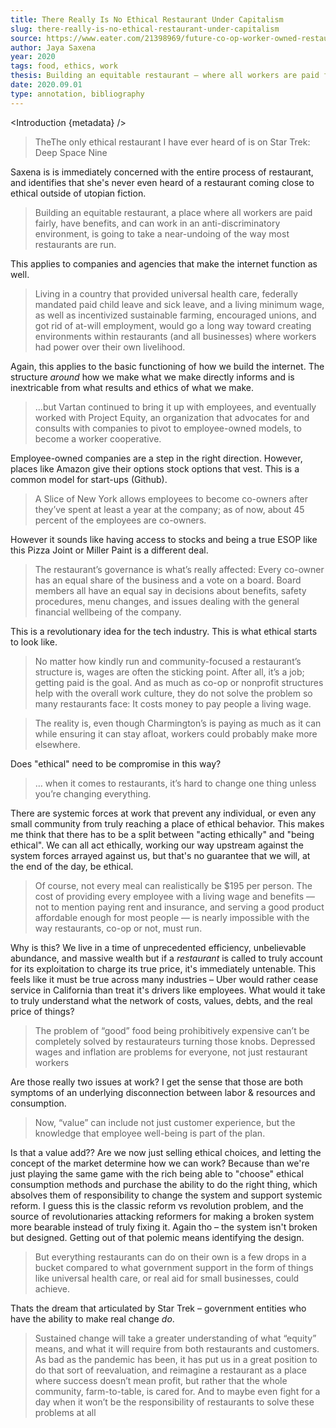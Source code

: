 ```yaml
---
title: There Really Is No Ethical Restaurant Under Capitalism
slug: there-really-is-no-ethical-restaurant-under-capitalism
source: https://www.eater.com/21398969/future-co-op-worker-owned-restaurants-ethical-business
author: Jaya Saxena
year: 2020
tags: food, ethics, work
thesis: Building an equitable restaurant — where all workers are paid fairly, have benefits, and work without discrimination — will require undoing the way most restaurants are run
date: 2020.09.01
type: annotation, bibliography
---
```


<script>
  import Introduction from '../components/Introduction.svelte'
</script>

<Introduction {metadata} />

> TheThe only ethical restaurant I have ever heard of is on Star Trek: Deep Space Nine

Saxena is is immediately concerned with the entire process of restaurant, and identifies that she's never even heard of a restaurant coming close to ethical outside of utopian fiction. 

> Building an equitable restaurant, a place where all workers are paid fairly, have benefits, and can work in an anti-discriminatory environment, is going to take a near-undoing of the way most restaurants are run.

This applies to companies and agencies that make the internet function as well.

>  Living in a country that provided universal health care, federally mandated paid child leave and sick leave, and a living minimum wage, as well as incentivized sustainable farming, encouraged unions, and got rid of at-will employment, would go a long way toward creating environments within restaurants (and all businesses) where workers had power over their own livelihood.

Again, this applies to the basic functioning of how we build the internet. The structure _around_ how we make what we make directly informs and is inextricable from what results and ethics of what we make.

> …but Vartan continued to bring it up with employees, and eventually worked with Project Equity, an organization that advocates for and consults with companies to pivot to employee-owned models, to become a worker cooperative.

Employee-owned companies are a step in the right direction. However, places like Amazon give their options stock options that vest. This is a common model for start-ups (Github). 

> A Slice of New York allows employees to become co-owners after they’ve spent at least a year at the company; as of now, about 45 percent of the employees are co-owners.

However it sounds like having access to stocks and being a true ESOP like this Pizza Joint or Miller Paint is a different deal. 

> The restaurant’s governance is what’s really affected: Every co-owner has an equal share of the business and a vote on a board. Board members all have an equal say in decisions about benefits, safety procedures, menu changes, and issues dealing with the general financial wellbeing of the company. 

This is a revolutionary idea for the tech industry. This is what ethical starts to look like. 

> No matter how kindly run and community-focused a restaurant’s structure is, wages are often the sticking point. After all, it’s a job; getting paid is the goal. And as much as co-op or nonprofit structures help with the overall work culture, they do not solve the problem so many restaurants face: It costs money to pay people a living wage.

> The reality is, even though Charmington’s is paying as much as it can while ensuring it can stay afloat, workers could probably make more elsewhere.

Does "ethical" need to be compromise in this way?

> … when it comes to restaurants, it’s hard to change one thing unless you’re changing everything.

There are systemic forces at work that prevent any individual, or even any small community from truly reaching a place of ethical behavior. This makes me think that there has to be a split between "acting ethically" and "being ethical". We can all act ethically, working our way upstream against the system forces arrayed against us, but that's no guarantee that we will, at the end of the day, be ethical. 

> Of course, not every meal can realistically be $195 per person. The cost of providing every employee with a living wage and benefits — not to mention paying rent and insurance, and serving a good product affordable enough for most people — is nearly impossible with the way restaurants, co-op or not, must run. 

Why is this? We live in a time of unprecedented efficiency, unbelievable abundance, and massive wealth but if a _restaurant_ is called to truly account for its exploitation to charge its true price, it's immediately untenable. This feels like it must be true across many industries – Uber would rather cease service in California than treat it's drivers like employees. What would it take to truly understand what the network of costs, values, debts, and the real price of things?

> The problem of “good” food being prohibitively expensive can’t be completely solved by restaurateurs turning those knobs. Depressed wages and inflation are problems for everyone, not just restaurant workers

Are those really two issues at work? I get the sense that those are both symptoms of an underlying disconnection between labor & resources and consumption. 

> Now, “value” can include not just customer experience, but the knowledge that employee well-being is part of the plan.

Is that a value add?? Are we now just selling ethical choices, and letting the concept of the market determine how we can work? Because than we're just playing the same game with the rich being able to "choose" ethical consumption methods and purchase the ability to do the right thing, which absolves them of responsibility to change the system and support systemic reform. I guess this is the classic reform vs revolution problem, and the source of revolutionaries attacking reformers for making a broken system more bearable instead of truly fixing it. Again tho – the system isn't broken but designed. Getting out of that polemic means identifying the design. 

> But everything restaurants can do on their own is a few drops in a bucket compared to what government support in the form of things like universal health care, or real aid for small businesses, could achieve.

Thats the dream that articulated by Star Trek – government entities who have the ability to make real change _do_.

> Sustained change will take a greater understanding of what “equity” means, and what it will require from both restaurants and customers. As bad as the pandemic has been, it has put us in a great position to do that sort of reevaluation, and reimagine a restaurant as a place where success doesn’t mean profit, but rather that the whole community, farm-to-table, is cared for. And to maybe even fight for a day when it won’t be the responsibility of restaurants to solve these problems at all


